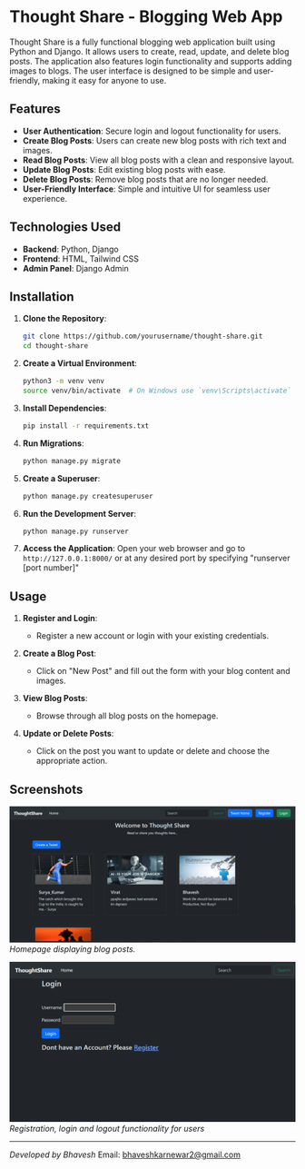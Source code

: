 # Thought Share - Blogging Web App

Thought Share is a fully functional blogging web application built using Python and Django. It allows users to create, read, update, and delete blog posts. The application also features login functionality and supports adding images to blogs. The user interface is designed to be simple and user-friendly, making it easy for anyone to use.

## Features

- **User Authentication**: Secure login and logout functionality for users.
- **Create Blog Posts**: Users can create new blog posts with rich text and images.
- **Read Blog Posts**: View all blog posts with a clean and responsive layout.
- **Update Blog Posts**: Edit existing blog posts with ease.
- **Delete Blog Posts**: Remove blog posts that are no longer needed.
- **User-Friendly Interface**: Simple and intuitive UI for seamless user experience.

## Technologies Used

- **Backend**: Python, Django
- **Frontend**: HTML, Tailwind CSS
- **Admin Panel**: Django Admin

## Installation

1. **Clone the Repository**:
    ```sh
    git clone https://github.com/yourusername/thought-share.git
    cd thought-share
    ```

2. **Create a Virtual Environment**:
    ```sh
    python3 -m venv venv
    source venv/bin/activate  # On Windows use `venv\Scripts\activate`
    ```

3. **Install Dependencies**:
    ```sh
    pip install -r requirements.txt
    ```

4. **Run Migrations**:
    ```sh
    python manage.py migrate
    ```

5. **Create a Superuser**:
    ```sh
    python manage.py createsuperuser
    ```

6. **Run the Development Server**:
    ```sh
    python manage.py runserver
    ```

7. **Access the Application**:
    Open your web browser and go to `http://127.0.0.1:8000/` or at any desired port by specifying "runserver [port number]"

## Usage

1. **Register and Login**:
    - Register a new account or login with your existing credentials.

2. **Create a Blog Post**:
    - Click on "New Post" and fill out the form with your blog content and images.

3. **View Blog Posts**:
    - Browse through all blog posts on the homepage.

4. **Update or Delete Posts**:
    - Click on the post you want to update or delete and choose the appropriate action.

## Screenshots

![Homepage](snapshots/homepage.png)
*Homepage displaying blog posts.*

![Login](snapshots/login.png)
*Registration, login and logout functionality for users*

---

*Developed by Bhavesh*
Email: bhaveshkarnewar2@gmail.com

